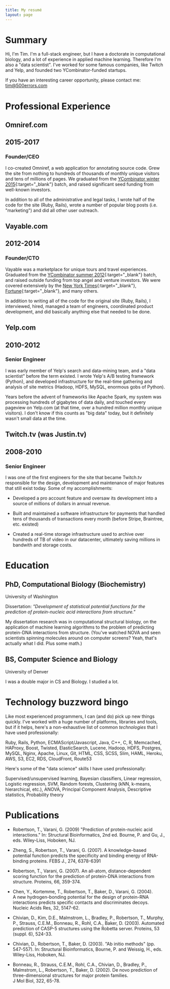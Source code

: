 ```yaml
---
title: My resumé
layout: page
---
```


# Summary

Hi, I'm Tim. I'm a full-stack engineer, but I have a doctorate in computational biology,
and a lot of experience in applied machine learning. Therefore I'm also a 
"data scientist". I've worked for some famous companies, like Twitch and Yelp, and 
founded two YCombinator-funded startups.

If you have an interesting career opportunity, please contact me: tim@500errors.com

# Professional Experience

<div class='job-header'>
<h2 class='company'>Omniref.com</h2>
<h2 class='date'>2015-2017</h2>
<h3 class='title'>Founder/CEO</h3>
</div>

I co-created Omniref, a web application for annotating source code. Grew
the site from nothing to hundreds of thousands of monthly unique visitors
and tens of millions of pages. We graduated from the 
[YCombinator winter 2015](https://blog.ycombinator.com/yc-backed-omniref-yc-w15-is-rap-genius-for-code/){:target="_blank"}
batch, and raised significant seed funding from well-known investors.

In addition to all of the administrative and legal tasks, I wrote half of the
code for the site (Ruby, Rails), wrote a number of popular blog posts (i.e.
"marketing") and did all other user outreach. 

<div class='job-header'>
<h2 class='company'>Vayable.com</h2>
<h2 class='date'>2012-2014</h2>
<h3 class='title'>Founder/CTO</h3>
</div>

Vayable was a marketplace for unique tours and travel experiences. Graduated from the
[YCombinator summer 2012](https://techcrunch.com/2012/08/21/y-combinator-s12-batch-4/){:target="_blank"} batch, 
and raised outside funding from top angel and venture investors. We were covered extensively
by the [New York Times](http://www.nytimes.com/2012/07/08/travel/click-here-for-an-offbeat-experience.html){:target="_blank"}, 
[Fortune](http://fortune.com/2012/10/03/11-sites-that-want-to-rule-the-share-economy/){:target="_blank"}, and many others. 

In addition to writing all of the code for the original site (Ruby, Rails), 
I interviewed, hired, managed a team of engineers, coordinated product development,
and did basically anything else that needed to be done. 

<div class='job-header'>
<h2 class='company'>Yelp.com</h2>
<h2 class='date'>2010-2012</h2>
<h3 class='title'>Senior Engineer</h3>
</div>

I was early member of Yelp's search and data-mining team, and a "data 
scientist" before the term existed. I wrote Yelp's A/B testing framework (Python),
and developed infrastructure for the real-time gathering and analysis of 
site metrics (Hadoop, HDFS, MySQL, enormous gobs of Python). 

Years before the advent of frameworks like Apache Spark, my system was processing 
hundreds of gigabytes of data daily, and touched every pageview on Yelp.com (at that 
time, over a hundred million monthly unique visitors). I don't know if this counts 
as "big data" today, but it definitely wasn't small data at the time.

<div class='job-header'>
<h2 class='company'>Twitch.tv (was Justin.tv)</h2>
<h2 class='date'>2008-2010</h2>
<h3 class='title'>Senior Engineer</h3>
</div>

I was one of the first engineers for the site that became Twitch.tv responsible
for the design, development and maintenance of major features that still exist 
today. Some of my accomplishments:

 - Developed a pro account feature and oversaw its development into a 
source of millions of dollars in annual revenue.

 - Built and maintained a software infrastructure for payments
that handled tens of thousands of transactions every month (before 
Stripe, Braintree, etc. existed)

 - Created a real-time storage infrastructure used to archive over 
hundreds of TB of video in our datacenter, ultimately saving millions 
in bandwith and storage costs.

# Education

## PhD, Computational Biology (Biochemistry)
University of Washington

Dissertation:  *"Development of statistical potential functions for the
                prediction of protein-nucleic acid interactions from
                structure."*

My dissertation research was in computational structural biology, on the
application of machine learning algorithms to the problem of predicting
protein-DNA interactions from structure. (You've watched NOVA and seen
scientists spinning molecules around on computer screens? Yeah, that's
actually what I did. Plus some math.)

## BS, Computer Science and Biology
University of Denver

I was a double major in CS and Biology. I studied a lot.

# Technology buzzword bingo

Like most experienced programmers, I can (and do) pick up new things
quickly. I've worked with a huge number of platforms, libraries and tools,
but if it helps, here's a non-exhaustive list of common *technologies* that 
I have used professionally:

Ruby, Rails, Python, ECMAScript/Javascript, Java, C++, C, R, 
Memcached, HAProxy, Boost, Twisted, ElasticSearch, Lucene, Hadoop, 
HDFS, Postgres, MySQL, Nginx, Apache, Linux, Git, HTML, CSS, SCSS, Slim, HAML, 
Heroku, AWS, S3, EC2, RDS, CloudFront, Route53

Here's some of the "data science" skills I have used professionally:

Supervised/unsupervised learning, Bayesian classifiers, Linear regression,
Logistic regression, SVM, Random forests, Clustering (kNN, k-means, hierarchical, etc.),
ANOVA, Principal Component Analysis, Descriptive statistics, Probability
theory

# Publications

* Robertson, T., Varani, G. (2009) "Prediction of protein-nucleic acid
interactions."  In: Structural Bioinformatics, 2nd ed.  Bourne, P. 
and Gu, J., eds.  Wiley-Liss, Hoboken, NJ.

* Zheng, S., Robertson, T., Varani, G. (2007).  A knowledge-based 
potential function predicts the specificity and binding energy of 
RNA-binding proteins.  FEBS J., 274, 6378-6391

* Robertson, T., Varani, G. (2007).  An all-atom, distance-dependent
scoring function for the prediction of protein-DNA interactions from
structure. Proteins, 66, 359-374. 

* Chen, Y., Kortemme, T., Robertson, T., Baker, D., Varani, G. (2004).  
A new hydrogen-bonding potential for the design of protein-RNA
interactions predicts specific contacts and discriminates decoys.  
Nucleic Acids Res, 32, 5147-62.

* Chivian, D., Kim, D.E., Malmstrom, L., Bradley, P., Robertson, T., 
Murphy, P., Strauss, C.E.M., Bonneau, R., Rohl, C.A., Baker, D. (2003).
Automated prediction of CASP-5 structures using the Robetta server.
Proteins, 53 (suppl. 6), 524-33.

* Chivian, D., Robertson, T., Baker, D.  (2003).  "Ab initio methods" 
(pp. 547-557).  In: Structural Bioinformatics, Bourne, P. and 
Weissig, H., eds. Wiley-Liss, Hoboken, NJ.

* Bonneau, R., Strauss, C.E.M., Rohl, C.A., Chivian, D., Bradley, P.,
Malmstrom, L., Robertson, T., Baker, D. (2002).  De novo prediction 
of three-dimensional structures for major protein families.  
J Mol Biol, 322, 65-78.